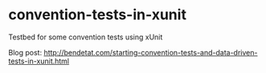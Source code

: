 convention-tests-in-xunit
=========================

Testbed for some convention tests using xUnit

Blog post: http://bendetat.com/starting-convention-tests-and-data-driven-tests-in-xunit.html
